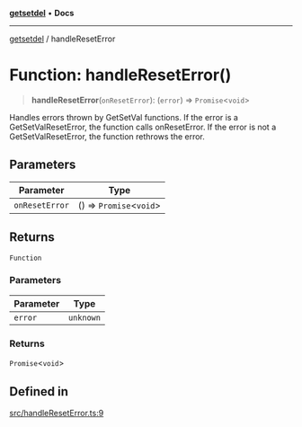 [**getsetdel**](../README.md) • **Docs**

---

[getsetdel](../README.md) / handleResetError

# Function: handleResetError()

> **handleResetError**(`onResetError`): (`error`) => `Promise`\<`void`\>

Handles errors thrown by GetSetVal functions. If the error is a
GetSetValResetError, the function calls onResetError. If the error is not a
GetSetValResetError, the function rethrows the error.

## Parameters

| Parameter      | Type                      |
| -------------- | ------------------------- |
| `onResetError` | () => `Promise`\<`void`\> |

## Returns

`Function`

### Parameters

| Parameter | Type      |
| --------- | --------- |
| `error`   | `unknown` |

### Returns

`Promise`\<`void`\>

## Defined in

[src/handleResetError.ts:9](https://github.com/ericvera/getsetdel/blob/main/src/handleResetError.ts#L9)
